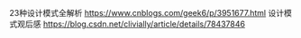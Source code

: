 23种设计模式全解析 https://www.cnblogs.com/geek6/p/3951677.html
设计模式观后感  https://blog.csdn.net/clivially/article/details/78437846
